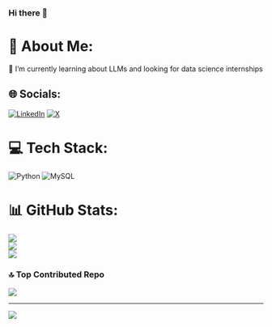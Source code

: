 ### Hi there 👋
# 💫 About Me:
🌱 I’m currently learning about LLMs and looking for data science internships<br>


## 🌐 Socials:
[![LinkedIn](https://img.shields.io/badge/LinkedIn-%230077B5.svg?logo=linkedin&logoColor=white)](https://www.linkedin.com/in/pankaj-tiwari-86974221a/) [![X](https://img.shields.io/badge/X-black.svg?logo=X&logoColor=white)]([https://x.com/__pt__20]) 

# 💻 Tech Stack:
![Python](https://img.shields.io/badge/python-3670A0?style=for-the-badge&logo=python&logoColor=ffdd54) ![MySQL](https://img.shields.io/badge/mysql-%2300000f.svg?style=for-the-badge&logo=mysql&logoColor=white)
# 📊 GitHub Stats:
![](https://github-readme-stats.vercel.app/api?username=Pankaj-2003&theme=react&hide_border=false&include_all_commits=false&count_private=false)<br/>
![](https://github-readme-streak-stats.herokuapp.com/?user=Pankaj-2003&theme=react&hide_border=false)<br/>
![](https://github-readme-stats.vercel.app/api/top-langs/?username=Pankaj-2003&theme=react&hide_border=false&include_all_commits=false&count_private=false&layout=compact)

### 🔝 Top Contributed Repo
![](https://github-contributor-stats.vercel.app/api?username=Pankaj-2003&limit=5&theme=dark&combine_all_yearly_contributions=true)

---
[![](https://visitcount.itsvg.in/api?id=Pankaj-2003&icon=0&color=0)](https://visitcount.itsvg.in)

<!-- Proudly created with GPRM ( https://gprm.itsvg.in ) -->
